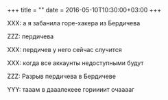 +++
title = ""
date = 2016-05-10T10:30:00+03:00
+++

XXX: а я забанила горе-хакера из Бердичева


ZZZ: пердичева


XXX: пердичев у него сейчас случится


XXX: когда все аккаунты недоступными будут


ZZZ: Разрыв пердичева в Бердичеве


YYY: тааам в дааалекеее гориииит очааааг


